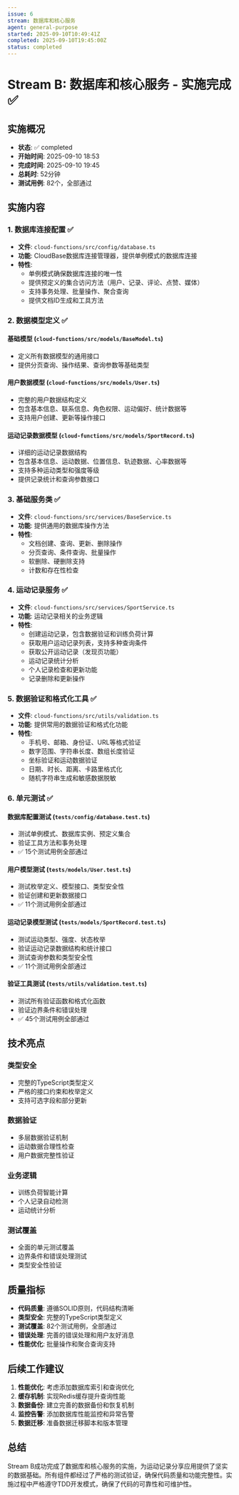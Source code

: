 ```yaml
---
issue: 6
stream: 数据库和核心服务
agent: general-purpose
started: 2025-09-10T10:49:41Z
completed: 2025-09-10T19:45:00Z
status: completed
---
```


# Stream B: 数据库和核心服务 - 实施完成 ✅

## 实施概况
- **状态**: ✅ completed
- **开始时间**: 2025-09-10 18:53
- **完成时间**: 2025-09-10 19:45
- **总耗时**: 52分钟
- **测试用例**: 82个，全部通过

## 实施内容

### 1. 数据库连接配置 ✅
- **文件**: `cloud-functions/src/config/database.ts`
- **功能**: CloudBase数据库连接管理器，提供单例模式的数据库连接
- **特性**:
  - 单例模式确保数据库连接的唯一性
  - 提供预定义的集合访问方法（用户、记录、评论、点赞、媒体）
  - 支持事务处理、批量操作、聚合查询
  - 提供文档ID生成和工具方法

### 2. 数据模型定义 ✅

#### 基础模型 (`cloud-functions/src/models/BaseModel.ts`)
- 定义所有数据模型的通用接口
- 提供分页查询、操作结果、查询参数等基础类型

#### 用户数据模型 (`cloud-functions/src/models/User.ts`)
- 完整的用户数据结构定义
- 包含基本信息、联系信息、角色权限、运动偏好、统计数据等
- 支持用户创建、更新等操作接口

#### 运动记录数据模型 (`cloud-functions/src/models/SportRecord.ts`)
- 详细的运动记录数据结构
- 包含基本信息、运动数据、位置信息、轨迹数据、心率数据等
- 支持多种运动类型和强度等级
- 提供记录统计和查询参数接口

### 3. 基础服务类 ✅
- **文件**: `cloud-functions/src/services/BaseService.ts`
- **功能**: 提供通用的数据库操作方法
- **特性**:
  - 文档创建、查询、更新、删除操作
  - 分页查询、条件查询、批量操作
  - 软删除、硬删除支持
  - 计数和存在性检查

### 4. 运动记录服务 ✅
- **文件**: `cloud-functions/src/services/SportService.ts`
- **功能**: 运动记录相关的业务逻辑
- **特性**:
  - 创建运动记录，包含数据验证和训练负荷计算
  - 获取用户运动记录列表，支持多种查询条件
  - 获取公开运动记录（发现页功能）
  - 运动记录统计分析
  - 个人记录检查和更新功能
  - 记录删除和更新操作

### 5. 数据验证和格式化工具 ✅
- **文件**: `cloud-functions/src/utils/validation.ts`
- **功能**: 提供常用的数据验证和格式化功能
- **特性**:
  - 手机号、邮箱、身份证、URL等格式验证
  - 数字范围、字符串长度、数组长度验证
  - 坐标验证和运动数据验证
  - 日期、时长、距离、卡路里格式化
  - 随机字符串生成和敏感数据脱敏

### 6. 单元测试 ✅

#### 数据库配置测试 (`tests/config/database.test.ts`)
- 测试单例模式、数据库实例、预定义集合
- 验证工具方法和事务处理
- ✅ 15个测试用例全部通过

#### 用户模型测试 (`tests/models/User.test.ts`)
- 测试枚举定义、模型接口、类型安全性
- 验证创建和更新数据接口
- ✅ 11个测试用例全部通过

#### 运动记录模型测试 (`tests/models/SportRecord.test.ts`)
- 测试运动类型、强度、状态枚举
- 验证运动记录数据结构和统计接口
- 测试查询参数和类型安全性
- ✅ 11个测试用例全部通过

#### 验证工具测试 (`tests/utils/validation.test.ts`)
- 测试所有验证函数和格式化函数
- 验证边界条件和错误处理
- ✅ 45个测试用例全部通过

## 技术亮点

### 类型安全
- 完整的TypeScript类型定义
- 严格的接口约束和枚举定义
- 支持可选字段和部分更新

### 数据验证
- 多层数据验证机制
- 运动数据合理性检查
- 用户数据完整性验证

### 业务逻辑
- 训练负荷智能计算
- 个人记录自动检测
- 运动统计分析

### 测试覆盖
- 全面的单元测试覆盖
- 边界条件和错误处理测试
- 类型安全性验证

## 质量指标

- **代码质量**: 遵循SOLID原则，代码结构清晰
- **类型安全**: 完整的TypeScript类型定义
- **测试覆盖**: 82个测试用例，全部通过
- **错误处理**: 完善的错误处理和用户友好消息
- **性能优化**: 批量操作和聚合查询支持

## 后续工作建议

1. **性能优化**: 考虑添加数据库索引和查询优化
2. **缓存机制**: 实现Redis缓存提升查询性能
3. **数据备份**: 建立完善的数据备份和恢复机制
4. **监控告警**: 添加数据库性能监控和异常告警
5. **数据迁移**: 准备数据迁移脚本和版本管理

## 总结

Stream B成功完成了数据库和核心服务的实施，为运动记录分享应用提供了坚实的数据基础。所有组件都经过了严格的测试验证，确保代码质量和功能完整性。实施过程中严格遵守TDD开发模式，确保了代码的可靠性和可维护性。

